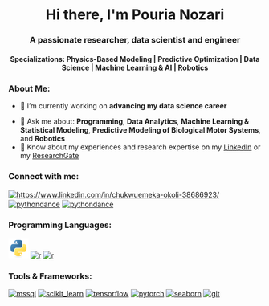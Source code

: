 <h1 align="center">Hi there, I'm Pouria Nozari</h1>
<h3 align="center">A passionate researcher, data scientist and engineer</h3>

<h4 align="center">Specializations: <span style="color": "red;">Physics-Based Modeling  |  Predictive Optimization  |  Data Science 
 |  Machine Learning & AI  |  Robotics</span></h4>



<h3 align="left">About Me:</h3>
<!-- ![](https://komarev.com/ghpvc/?username=chuksoo&style=flat) -->

- 🔭 I’m currently working on **advancing my data science career**
<!-- 👨‍💻 My data science projects are available at my [Data Science Portfolio](https://github.com/chuksoo/Data-Science-Portfolio)-->
- 💬 Ask me about: **Programming**, **Data Analytics**, **Machine Learning & Statistical Modeling**, **Predictive Modeling of Biological Motor Systems**, and **Robotics**
- 📄 Know about my experiences and research expertise on my [LinkedIn](https://www.linkedin.com/in/pouria-nozari/) or my [ResearchGate](https://www.researchgate.net/profile/Pouria-Nozari)

<h3 align="left">Connect with me:</h3>
<p align="left">
<a href="https://linkedin.com/in/https://www.linkedin.com/in/pouria-nozari/" target="blank"><img align="center" src="https://raw.githubusercontent.com/rahuldkjain/github-profile-readme-generator/master/src/images/icons/Social/linked-in-alt.svg" alt="https://www.linkedin.com/in/chukwuemeka-okoli-38686923/" height="30" width="40" /></a>
<a href="mailto:nozari.pouria@gmail.com" target="blank"><img align="center" src="https://upload.wikimedia.org/wikipedia/commons/7/7e/Gmail_icon_%282020%29.svg" alt="pythondance" height="30" width="35" /></a>
<a href="https://www.leetcode.com/nozaripo" target="blank"><img align="center" src="https://raw.githubusercontent.com/rahuldkjain/github-profile-readme-generator/master/src/images/icons/Social/leet-code.svg" alt="pythondance" height="30" width="40" /></a>
</p>

<h3 align="left">Programming Languages:</h3>
<p align="left">
<a href="https://www.python.org" target="_blank" rel="noreferrer"> <img src="https://raw.githubusercontent.com/devicons/devicon/master/icons/python/python-original.svg" alt="python" width="40" height="40"/></a> 
<a href="https://www.r-project.org" target="_blank" rel="noreferrer"> <img src="https://www.r-project.org/logo/Rlogo.svg" alt="r" width="40" height="40"/></a> 
<a href="https://www.r-project.org" target="_blank" rel="noreferrer"> <img src="file:///C:/Users/nozar/Downloads/pngegg.png" alt="r" width="40" height="40"/></a> 

 <h3 align="left">Tools & Frameworks:</h3>
<a href="https://www.microsoft.com/en-us/sql-server" target="_blank" rel="noreferrer"> <img src="https://www.svgrepo.com/show/303229/microsoft-sql-server-logo.svg" alt="mssql" width="40" height="40"/></a> <a href="https://scikit-learn.org/" target="_blank" rel="noreferrer"> <img src="https://upload.wikimedia.org/wikipedia/commons/0/05/Scikit_learn_logo_small.svg" alt="scikit_learn" width="40" height="40"></a> <a href="https://www.tensorflow.org" target="_blank" rel="noreferrer"> <img src="https://www.vectorlogo.zone/logos/tensorflow/tensorflow-icon.svg" alt="tensorflow" width="40" height="40"/></a> <a href="https://pytorch.org/" target="_blank" rel="noreferrer"> <img src="https://www.vectorlogo.zone/logos/pytorch/pytorch-icon.svg" alt="pytorch" width="40" height="40"/></a> <a href="https://seaborn.pydata.org/" target="_blank" rel="noreferrer"> <img src="https://seaborn.pydata.org/_images/logo-mark-lightbg.svg" alt="seaborn" width="40" height="40"/></a> <a href="https://git-scm.com/" target="_blank" rel="noreferrer"> <img src="https://www.vectorlogo.zone/logos/git-scm/git-scm-icon.svg" alt="git" width="40" height="40"/></a>
</p>
<!--
 <a href="https://www.docker.com/" target="_blank" rel="noreferrer"> <img src="https://raw.githubusercontent.com/devicons/devicon/master/icons/docker/docker-original-wordmark.svg" alt="docker" width="40" height="40"/> </a><a href="https://flask.palletsprojects.com/" target="_blank" rel="noreferrer"> <img src="https://www.vectorlogo.zone/logos/pocoo_flask/pocoo_flask-icon.svg" alt="flask" width="40" height="40"/>  </a><a href="https://hadoop.apache.org/" target="_blank" rel="noreferrer"> <img src="https://www.vectorlogo.zone/logos/apache_hadoop/apache_hadoop-icon.svg" alt="hadoop" width="40" height="40"/> </a>
<a href="https://heroku.com" target="_blank" rel="noreferrer"> <img src="https://www.vectorlogo.zone/logos/heroku/heroku-icon.svg" alt="heroku" width="40" height="40"/> </a><a href="https://hive.apache.org/" target="_blank" rel="noreferrer"> <img src="https://www.vectorlogo.zone/logos/apache_hive/apache_hive-icon.svg" alt="hive" width="40" height="40"/> </a><a href="https://kafka.apache.org/" target="_blank" rel="noreferrer"> <img src="https://www.vectorlogo.zone/logos/apache_kafka/apache_kafka-icon.svg" alt="kafka" width="40" height="40"/> </a> <a href="https://kubernetes.io" target="_blank" rel="noreferrer"> <img src="https://www.vectorlogo.zone/logos/kubernetes/kubernetes-icon.svg" alt="kubernetes" width="40" height="40"/> </a> 
-->


